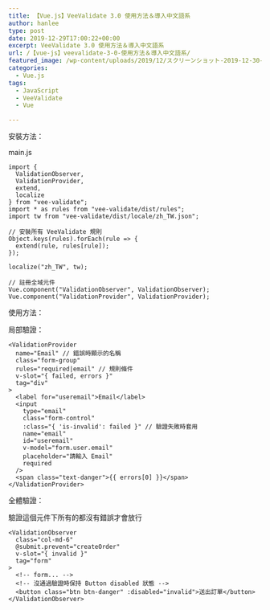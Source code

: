 ```yaml
---
title: 【Vue.js】VeeValidate 3.0 使用方法＆導入中文語系
author: hanlee
type: post
date: 2019-12-29T17:00:22+00:00
excerpt: VeeValidate 3.0 使用方法＆導入中文語系
url: /【vue-js】veevalidate-3-0-使用方法＆導入中文語系/
featured_image: /wp-content/uploads/2019/12/スクリーンショット-2019-12-30-0.56.24.png
categories:
  - Vue.js
tags:
  - JavaScript
  - VeeValidate
  - Vue

---
```

安裝方法：

main.js

<pre class="language-js"><code>import {
  ValidationObserver,
  ValidationProvider,
  extend,
  localize
} from "vee-validate";
import * as rules from "vee-validate/dist/rules";
import tw from "vee-validate/dist/locale/zh_TW.json";
 
// 安裝所有 VeeValidate 規則
Object.keys(rules).forEach(rule => {
  extend(rule, rules[rule]);
});
 
localize("zh_TW", tw);
 
// 註冊全域元件
Vue.component("ValidationObserver", ValidationObserver);
Vue.component("ValidationProvider", ValidationProvider);</code></pre>

使用方法：

局部驗證：<ValidationProvider />

<pre class="language-html"><code>&lt;ValidationProvider
  name="Email" // 錯誤時顯示的名稱
  class="form-group"
  rules="required|email" // 規則條件
  v-slot="{ failed, errors }"
  tag="div"
>
  &lt;label for="useremail">Email&lt;/label>
  &lt;input
    type="email"
    class="form-control"
    :class="{ 'is-invalid': failed }" // 驗證失敗時套用
    name="email"
    id="useremail"
    v-model="form.user.email"
    placeholder="請輸入 Email"
    required
  />
  &lt;span class="text-danger">{‌{ errors[0] }}&lt;/span>
&lt;/ValidationProvider></code></pre>

全體驗證：<ValidationObserver />

驗證這個元件下所有的<ValidationProvider />都沒有錯誤才會放行

<pre class="language-html"><code>&lt;ValidationObserver
  class="col-md-6"
  @submit.prevent="createOrder"
  v-slot="{ invalid }"
  tag="form"
>
  &lt;!-- form... -->
  &lt;!-- 沒通過驗證時保持 Button disabled 狀態 -->
  &lt;button class="btn btn-danger" :disabled="invalid">送出訂單&lt;/button> 
&lt;/ValidationObserver></code></pre>